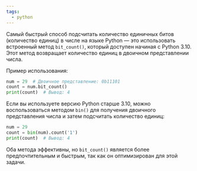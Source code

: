 ```yaml
---
tags:
  - python
---
```


Самый быстрый способ подсчитать количество единичных битов (количество единиц) в числе на языке Python — это использовать встроенный метод `bit_count()`, который доступен начиная с Python 3.10. Этот метод возвращает количество единиц в двоичном представлении числа.

Пример использования:

```python
num = 29  # Двоичное представление: 0b11101
count = num.bit_count()
print(count)  # Вывод: 4
```

Если вы используете версию Python старше 3.10, можно воспользоваться методом `bin()` для получения двоичного представления числа и затем подсчитать количество единиц:

```python
num = 29
count = bin(num).count('1')
print(count)  # Вывод: 4
```

Оба метода эффективны, но `bit_count()` является более предпочтительным и быстрым, так как он оптимизирован для этой задачи.